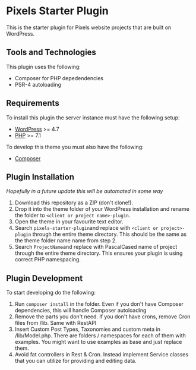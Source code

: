 # Pixels Starter Plugin

This is the starter plugin for Pixels website projects that are built on WordPress.


## Tools and Technologies

This plugin uses the following:

* Composer for PHP depedendencies
* PSR-4 autoloading

## Requirements

To install this plugin the server instance must have the following setup:

* [WordPress](https://wordpress.org/) >= 4.7
* [PHP](http://php.net/manual/en/install.php) >= 7.1

To develop this theme you must also have the following:

* [Composer](https://getcomposer.org/download/)

## Plugin Installation

*Hopefully in a future update this will be automated in some way*

1. Download this repository as a ZIP (don't clone!).
2. Drop it into the theme folder of your WordPress installation and rename the folder to `<client or project name>-plugin`.
3. Open the theme in your favourite text editor.
4. Search `pixels-starter-plugin`and replace with `<client or project>-plugin` through the entire theme directory. This should be the same as the theme folder name name from step 2.
5. Search `ProjectName`and replace with PascalCased name of project through the entire theme directory. This ensures your plugin is using correct PHP namespacing.

## Plugin Development

To start developing do the following:

1. Run `composer install` in the folder. Even if you don't have Composer dependencies, this will handle Composer autoloading
2. Remove the parts you don't need. If you don't have crons, remove Cron files from /lib. Same with RestAPI
3. Insert Custom Post Types, Taxonomies and custom meta in /lib/Model.php. There are folders / namespaces for each of them with examples. You might want to use examples as base and just replace them.
4. Avoid fat controllers in Rest & Cron. Instead implement Service classes that you can utilize for providing and editing data.
